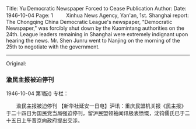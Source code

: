 Title: Yu Democratic Newspaper Forced to Cease Publication
Author:
Date: 1946-10-04
Page: 1
　　
Xinhua News Agency, Yan'an, 1st. Shanghai report: The Chongqing China Democratic League's newspaper, "Democratic Newspaper," was forcibly shut down by the Kuomintang authorities on the 24th. League leaders remaining in Shanghai were extremely indignant upon hearing the news. Mr. Shen Junru went to Nanjing on the morning of the 25th to negotiate with the government.



<hr /> 

Original: 


### 渝民主报被迫停刊

1946-10-04
第1版()
专栏：

　　渝民主报被迫停刊
    【新华社延安一日电】沪讯：重庆民盟机关报《民主报》于二十四日为国民党当局强迫停刊，留沪民盟领袖闻讯极表愤慨，沈钧儒氏已于二十五日上午晋京向政府提出交涉。

